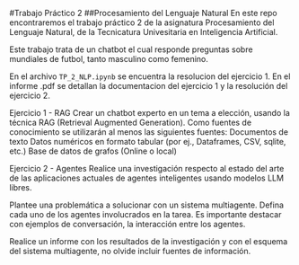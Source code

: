 #Trabajo Práctico 2 
##Procesamiento del Lenguaje Natural
En este repo encontraremos el trabajo práctico 2 de la asignatura Procesamiento del Lenguaje Natural, de la Tecnicatura Univesitaria en Inteligencia Artificial.

Este trabajo trata de un chatbot el cual responde preguntas sobre mundiales de futbol, tanto masculino como femenino.

En el archivo `TP_2_NLP.ipynb` se encuentra la resolucion del ejercicio 1.
En el informe .pdf se detallan la documentacion del ejercicio 1 y la resolución del ejercicio 2.

Ejercicio 1 - RAG
Crear un chatbot experto en un tema a elección, usando la técnica RAG (Retrieval Augmented Generation). Como fuentes de conocimiento se utilizarán al menos las siguientes fuentes:
  Documentos de texto
  Datos numéricos en formato tabular (por ej., Dataframes, CSV, sqlite, etc.)
  Base de datos de grafos (Online o local)

Ejercicio 2 - Agentes
Realice una investigación respecto al estado del arte de las aplicaciones actuales de agentes inteligentes usando modelos LLM libres.

Plantee una problemática a solucionar con un sistema multiagente. Defina cada uno de los agentes involucrados en la tarea. Es importante destacar con ejemplos de conversación, la interacción entre los agentes.

Realice un informe con los resultados de la investigación y con el esquema del sistema multiagente, no olvide incluir fuentes de información.
